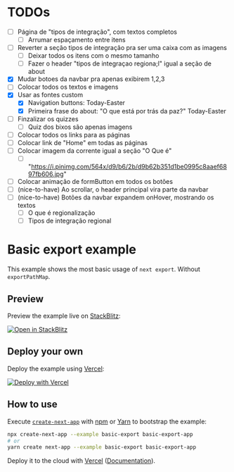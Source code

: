 # TODOs
- [ ] Página de "tipos de integração", com textos completos
  - [ ] Arrumar espaçamento entre itens
- [ ] Reverter a seção tipos de integração pra ser uma caixa com as imagens
  - [ ] Deixar todos os itens com o mesmo tamanho
  - [ ] Fazer o header "tipos de integraçao regiona;l" igual a seção de about
- [X] Mudar botoes da navbar pra apenas exibirem 1,2,3
- [ ] Colocar todos os textos e imagens
- [X] Usar as fontes custom
  - [X] Navigation buttons: Today-Easter
  - [X] Primeira frase do about: "O que está por trás da paz?" Today-Easter
- [ ] Finzalizar os quizzes
  - [ ] Quiz dos bixos são apenas imagens
- [ ] Colocar todos os links para as páginas
- [ ] Colocar link de "Home" em todas as páginas
- [ ] Colocar imagem da corrente igual a seção "O Que é" 
  - [ ] "https://i.pinimg.com/564x/d9/b6/2b/d9b62b351d1be0995c8aaef6897fb606.jpg"
- [ ] Colocar animação de formButton em todos os botões
- [ ] (nice-to-have) Ao scrollar, o header principal vira parte da navbar
- [ ] (nice-to-have) Botões da navbar expandem onHover, mostrando os textos
  - [ ] O que é regionalização
  - [ ] Tipos de integração regional

# Basic export example

This example shows the most basic usage of `next export`. Without `exportPathMap`.

## Preview

Preview the example live on [StackBlitz](http://stackblitz.com/):

[![Open in StackBlitz](https://developer.stackblitz.com/img/open_in_stackblitz.svg)](https://stackblitz.com/github/vercel/next.js/tree/canary/examples/basic-export)

## Deploy your own

Deploy the example using [Vercel](https://vercel.com?utm_source=github&utm_medium=readme&utm_campaign=next-example):

[![Deploy with Vercel](https://vercel.com/button)](https://vercel.com/new/git/external?repository-url=https://github.com/vercel/next.js/tree/canary/examples/basic-export&project-name=basic-export&repository-name=basic-export)

## How to use

Execute [`create-next-app`](https://github.com/vercel/next.js/tree/canary/packages/create-next-app) with [npm](https://docs.npmjs.com/cli/init) or [Yarn](https://yarnpkg.com/lang/en/docs/cli/create/) to bootstrap the example:

```bash
npx create-next-app --example basic-export basic-export-app
# or
yarn create next-app --example basic-export basic-export-app
```

Deploy it to the cloud with [Vercel](https://vercel.com/new?utm_source=github&utm_medium=readme&utm_campaign=next-example) ([Documentation](https://nextjs.org/docs/deployment)).
